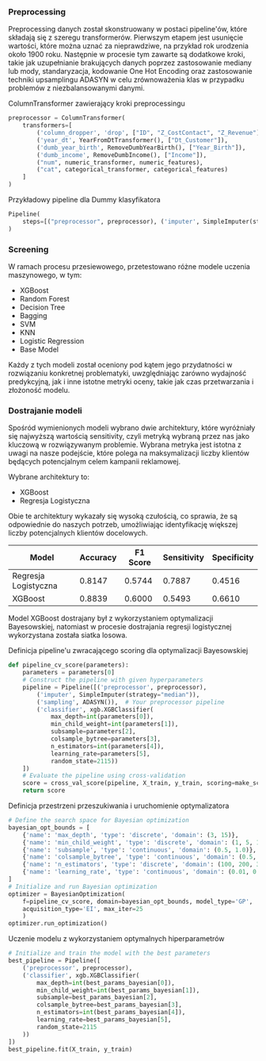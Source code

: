 ### Preprocessing
Preprocessing danych został skonstruowany w postaci pipeline'ów, które składają się z szeregu transformerów. Pierwszym etapem jest usunięcie wartości, które można uznać za nieprawdziwe, na przykład rok urodzenia około 1900 roku. Następnie w procesie tym zawarte są dodatkowe kroki, takie jak uzupełnianie brakujących danych poprzez zastosowanie mediany lub mody, standaryzacja, kodowanie One Hot Encoding oraz zastosowanie techniki upsamplingu ADASYN w celu zrównoważenia klas w przypadku problemów z niezbalansowanymi danymi.

ColumnTransformer zawierający kroki preprocessingu

```python
preprocessor = ColumnTransformer(
    transformers=[
        ('column_dropper', 'drop', ["ID", "Z_CostContact", "Z_Revenue"]),
        ('year_dt', YearFromDtTransformer(), ["Dt_Customer"]),
        ('dumb_year_birth', RemoveDumbYearBirth(), ["Year_Birth"]),
        ('dumb_income', RemoveDumbIncome(), ["Income"]),
        ("num", numeric_transformer, numeric_features),
        ("cat", categorical_transformer, categorical_features)
    ]
)
```

Przykładowy pipeline dla Dummy klasyfikatora

```python
Pipeline(
    steps=[("preprocessor", preprocessor), ('imputer', SimpleImputer(strategy="median")), ("adasyn", ADASYN()), ("classifier", DummyClassifier())]
)
```

### Screening
W ramach procesu przesiewowego, przetestowano różne modele uczenia maszynowego, w tym:
- XGBoost
- Random Forest
- Decision Tree
- Bagging
- SVM
- KNN
- Logistic Regression
- Base Model

Każdy z tych modeli został oceniony pod kątem jego przydatności w rozwiązaniu konkretnej problematyki, uwzględniając zarówno wydajność predykcyjną, jak i inne istotne metryki oceny, takie jak czas przetwarzania i złożoność modelu.

### Dostrajanie modeli

Spośród wymienionych modeli wybrano dwie architektury, które wyróżniały się najwyższą wartością sensitivity, czyli metryką wybraną przez nas jako kluczową w rozwiązywanym problemie. Wybrana metryka jest istotna z uwagi na nasze podejście, które polega na maksymalizacji liczby klientów będących potencjalnym celem kampanii reklamowej.

Wybrane architektury to:

- XGBoost
- Regresja Logistyczna

Obie te architektury wykazały się wysoką czułością, co sprawia, że są odpowiednie do naszych potrzeb, umożliwiając identyfikację większej liczby potencjalnych klientów docelowych.

| Model              | Accuracy  | F1 Score | Sensitivity | Specificity |
|--------------------|-----------|----------|-------------|-------------|
| Regresja Logistyczna | 0.8147    | 0.5744   | 0.7887      | 0.4516      |
| XGBoost            | 0.8839    | 0.6000   | 0.5493      | 0.6610      |


Model XGBoost dostrajany był z wykorzystaniem optymalizacji Bayesowskiej, natomiast w procesie dostrajania regresji logistycznej wykorzystana została siatka losowa.

Definicja pipeline'u zwracającego scoring dla optymalizacji Bayesowskiej

```python
def pipeline_cv_score(parameters):
    parameters = parameters[0]
    # Construct the pipeline with given hyperparameters
    pipeline = Pipeline([('preprocessor', preprocessor),
        ('imputer', SimpleImputer(strategy="median")),
        ('sampling', ADASYN()),  # Your preprocessor pipeline
        ('classifier', xgb.XGBClassifier(
            max_depth=int(parameters[0]),
            min_child_weight=int(parameters[1]),
            subsample=parameters[2],
            colsample_bytree=parameters[3],
            n_estimators=int(parameters[4]),
            learning_rate=parameters[5],
            random_state=2115))
    ])
    # Evaluate the pipeline using cross-validation
    score = cross_val_score(pipeline, X_train, y_train, scoring=make_scorer(recall_score), cv=5).mean()
    return score
```

Definicja przestrzeni przeszukiwania i uruchomienie optymalizatora

```python
# Define the search space for Bayesian optimization
bayesian_opt_bounds = [
    {'name': 'max_depth', 'type': 'discrete', 'domain': (3, 15)},
    {'name': 'min_child_weight', 'type': 'discrete', 'domain': (1, 5, 10)},
    {'name': 'subsample', 'type': 'continuous', 'domain': (0.5, 1.0)},
    {'name': 'colsample_bytree', 'type': 'continuous', 'domain': (0.5, 1.0)},
    {'name': 'n_estimators', 'type': 'discrete', 'domain': (100, 200, 300, 400)},
    {'name': 'learning_rate', 'type': 'continuous', 'domain': (0.01, 0.2)}
]
# Initialize and run Bayesian optimization
optimizer = BayesianOptimization(
	f=pipeline_cv_score, domain=bayesian_opt_bounds, model_type='GP',
	acquisition_type='EI', max_iter=25
    )
optimizer.run_optimization()
```

Uczenie modelu z wykorzystaniem optymalnych hiperparametrów

```python
# Initialize and train the model with the best parameters
best_pipeline = Pipeline([
    ('preprocessor', preprocessor),
    ('classifier', xgb.XGBClassifier(
        max_depth=int(best_params_bayesian[0]),
        min_child_weight=int(best_params_bayesian[1]),
        subsample=best_params_bayesian[2],
        colsample_bytree=best_params_bayesian[3],
        n_estimators=int(best_params_bayesian[4]),
        learning_rate=best_params_bayesian[5],
        random_state=2115
    ))
])
best_pipeline.fit(X_train, y_train)
```